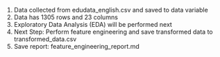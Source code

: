 1. Data collected from edudata_english.csv and saved to data variable
2. Data has 1305 rows and 23 columns
3. Exploratory Data Analysis (EDA) will be performed next
4. Next Step: Perform feature engineering and save transformed data to transformed_data.csv
5. Save report: feature_engineering_report.md
